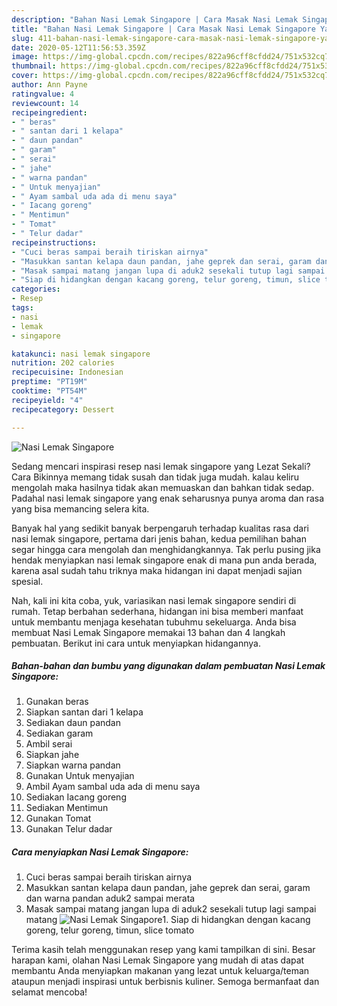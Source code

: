 ```yaml
---
description: "Bahan Nasi Lemak Singapore | Cara Masak Nasi Lemak Singapore Yang Sempurna"
title: "Bahan Nasi Lemak Singapore | Cara Masak Nasi Lemak Singapore Yang Sempurna"
slug: 411-bahan-nasi-lemak-singapore-cara-masak-nasi-lemak-singapore-yang-sempurna
date: 2020-05-12T11:56:53.359Z
image: https://img-global.cpcdn.com/recipes/822a96cff8cfdd24/751x532cq70/nasi-lemak-singapore-foto-resep-utama.jpg
thumbnail: https://img-global.cpcdn.com/recipes/822a96cff8cfdd24/751x532cq70/nasi-lemak-singapore-foto-resep-utama.jpg
cover: https://img-global.cpcdn.com/recipes/822a96cff8cfdd24/751x532cq70/nasi-lemak-singapore-foto-resep-utama.jpg
author: Ann Payne
ratingvalue: 4
reviewcount: 14
recipeingredient:
- " beras"
- " santan dari 1 kelapa"
- " daun pandan"
- " garam"
- " serai"
- " jahe"
- " warna pandan"
- " Untuk menyajian"
- " Ayam sambal uda ada di menu saya"
- " Iacang goreng"
- " Mentimun"
- " Tomat"
- " Telur dadar"
recipeinstructions:
- "Cuci beras sampai beraih tiriskan airnya"
- "Masukkan santan kelapa daun pandan, jahe geprek dan serai, garam dan warna pandan aduk2 sampai merata"
- "Masak sampai matang jangan lupa di aduk2 sesekali tutup lagi sampai matang"
- "Siap di hidangkan dengan kacang goreng, telur goreng, timun, slice tomato"
categories:
- Resep
tags:
- nasi
- lemak
- singapore

katakunci: nasi lemak singapore 
nutrition: 202 calories
recipecuisine: Indonesian
preptime: "PT19M"
cooktime: "PT54M"
recipeyield: "4"
recipecategory: Dessert

---
```



![Nasi Lemak Singapore](https://img-global.cpcdn.com/recipes/822a96cff8cfdd24/751x532cq70/nasi-lemak-singapore-foto-resep-utama.jpg)

Sedang mencari inspirasi resep nasi lemak singapore yang Lezat Sekali? Cara Bikinnya memang tidak susah dan tidak juga mudah. kalau keliru mengolah maka hasilnya tidak akan memuaskan dan bahkan tidak sedap. Padahal nasi lemak singapore yang enak seharusnya punya aroma dan rasa yang bisa memancing selera kita.



Banyak hal yang sedikit banyak berpengaruh terhadap kualitas rasa dari nasi lemak singapore, pertama dari jenis bahan, kedua pemilihan bahan segar hingga cara mengolah dan menghidangkannya. Tak perlu pusing jika hendak menyiapkan nasi lemak singapore enak di mana pun anda berada, karena asal sudah tahu triknya maka hidangan ini dapat menjadi sajian spesial.


Nah, kali ini kita coba, yuk, variasikan nasi lemak singapore sendiri di rumah. Tetap berbahan sederhana, hidangan ini bisa memberi manfaat untuk membantu menjaga kesehatan tubuhmu sekeluarga. Anda bisa membuat Nasi Lemak Singapore memakai 13 bahan dan 4 langkah pembuatan. Berikut ini cara untuk menyiapkan hidangannya.

<!--inarticleads1-->

##### Bahan-bahan dan bumbu yang digunakan dalam pembuatan Nasi Lemak Singapore:

1. Gunakan  beras
1. Siapkan  santan dari 1 kelapa
1. Sediakan  daun pandan
1. Sediakan  garam
1. Ambil  serai
1. Siapkan  jahe
1. Siapkan  warna pandan
1. Gunakan  Untuk menyajian
1. Ambil  Ayam sambal uda ada di menu saya
1. Sediakan  Iacang goreng
1. Sediakan  Mentimun
1. Gunakan  Tomat
1. Gunakan  Telur dadar




<!--inarticleads2-->

##### Cara menyiapkan Nasi Lemak Singapore:

1. Cuci beras sampai beraih tiriskan airnya
1. Masukkan santan kelapa daun pandan, jahe geprek dan serai, garam dan warna pandan aduk2 sampai merata
1. Masak sampai matang jangan lupa di aduk2 sesekali tutup lagi sampai matang
<img src="//assets-global.cpcdn.com/assets/icons/button_play-2c75c40dde080a61004c1f40b05d8f140eaff45d7e9e6481dc71c63d2e7c4909.png" alt="Nasi Lemak Singapore">1. Siap di hidangkan dengan kacang goreng, telur goreng, timun, slice tomato




Terima kasih telah menggunakan resep yang kami tampilkan di sini. Besar harapan kami, olahan Nasi Lemak Singapore yang mudah di atas dapat membantu Anda menyiapkan makanan yang lezat untuk keluarga/teman ataupun menjadi inspirasi untuk berbisnis kuliner. Semoga bermanfaat dan selamat mencoba!
